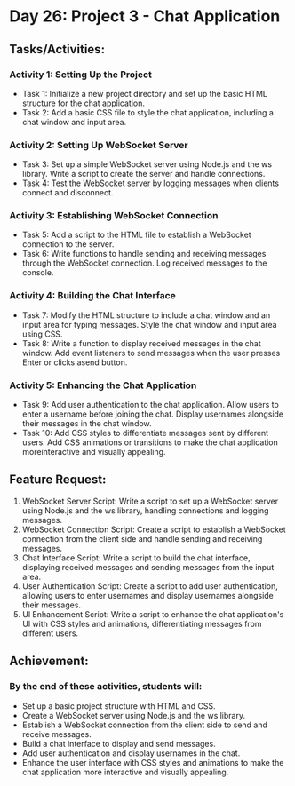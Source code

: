 # Day 26: Project 3 - Chat Application

## Tasks/Activities:

### Activity 1: Setting Up the Project

- Task 1: Initialize a new project directory and set up the basic HTML structure for the chat application.
- Task 2: Add a basic CSS file to style the chat application, including a chat window and input area.

### Activity 2: Setting Up WebSocket Server

- Task 3: Set up a simple WebSocket server using Node.js and the ws library. Write a script to create the server and handle connections.
- Task 4: Test the WebSocket server by logging messages when clients connect and disconnect.

### Activity 3: Establishing WebSocket Connection

- Task 5: Add a script to the HTML file to establish a WebSocket connection to the server.
- Task 6: Write functions to handle sending and receiving messages through the WebSocket connection. Log received messages to the console.

### Activity 4: Building the Chat Interface

- Task 7: Modify the HTML structure to include a chat window and an input area for typing messages. Style the chat window and input area using CSS.
- Task 8: Write a function to display received messages in the chat window. Add event listeners to send messages when the user presses Enter or clicks asend button.

### Activity 5: Enhancing the Chat Application

- Task 9: Add user authentication to the chat application. Allow users to enter a username before joining the chat. Display usernames alongside their messages in the chat window.
- Task 10: Add CSS styles to differentiate messages sent by different users. Add CSS animations or transitions to make the chat application moreinteractive and visually appealing.

## Feature Request:

1. WebSocket Server Script: Write a script to set up a WebSocket server using Node.js and the ws library, handling connections and logging messages.
2. WebSocket Connection Script: Create a script to establish a WebSocket connection from the client side and handle sending and receiving messages.
3. Chat Interface Script: Write a script to build the chat interface, displaying received messages and sending messages from the input area.
4. User Authentication Script: Create a script to add user authentication, allowing users to enter usernames and display usernames alongside their
   messages.
5. Ul Enhancement Script: Write a script to enhance the chat application's Ul with CSS styles and animations, differentiating messages from different
   users.

## Achievement:

### By the end of these activities, students will:

- Set up a basic project structure with HTML and CSS.
- Create a WebSocket server using Node.js and the ws library.
- Establish a WebSocket connection from the client side to send and receive messages.
- Build a chat interface to display and send messages.
- Add user authentication and display usernames in the chat.
- Enhance the user interface with CSS styles and animations to make the chat application more interactive and visually appealing.

